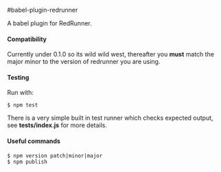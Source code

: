 #babel-plugin-redrunner

A babel plugin for RedRunner.

#### Compatibility

Currently under 0.1.0 so its wild wild west, thereafter you **must** match the major minor to the version of redrunner you are using.

#### Testing

Run with:

`$ npm test`

There is a very simple built in test runner which checks expected output, see **tests/index.js** for more details.

#### Useful commands

```
$ npm version patch|minor|major
$ npm publish
```



